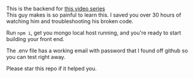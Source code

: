 This is the backend for [this video series](https://www.youtube.com/watch?v=tOFMjGJqZW8&list=PLaAoUJDWH9WpmAUayPDh8zrwZoH_PZ4ON&index=23)   
This guy makes is so painful to learn this. I saved you over 30 hours of watching him and troubleshooting his broken code.   

Run `npm i`, get you mongo local host running, and you're ready to start building your front end.   

The .env file has a working email with password that I found off github so you can test right away.  

Please star this repo if it helped you.   
